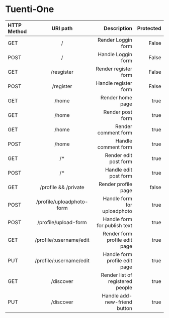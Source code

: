 # Tuenti-One
| HTTP Method | URI path                       | Description                                |      Protected |
| :---         |   :---:                       |          ---:                              |           ---: |
| GET          | /                             | Render Loggin form               |                False     |
| POST          | /                             | Handle Loggin form               |                False     |
| GET          | /resgister               |Render register form                  |      False     |
| POST          | /register               |Handle register form                  |      False     |
| GET          | /home               |Render home page                  |      true     |
| GET          | /home               |Render post form                  |      true     |
| GET          | /home               |Render comment form                 |      true     |
| POST         | /home               |Handle comment form                 |      true     |
| GET      | /*              |Render edit post form              |      true     |
| POST   | /*              |Handle edit post form              |      true     |
| GET          | /profile && /private             |Render profile page                  |      false     |
| POST          | /profile/uploadphoto-form              |Handle form for uploadphoto                  |      true     |
| POST          | /profile/upload-form              |Handle form for publish text                 |      true     |
| GET          | /profile/:username/edit              |Render form profile edit page                 |      true     |
| PUT          | /profile/:username/edit              |Handle form profile edit page                 |      true     |
| GET      | /discover            |Render list of registered people              |      true     |
| PUT         | /discover          |Handle add-new-friend button            |      true     |

